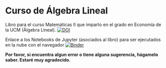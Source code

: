 # Curso de Álgebra Lineal
Libro para el curso Matemáticas II que imparto en el grado en Economía de la UCM (Álgebra Lineal).
[![DOI](https://zenodo.org/badge/291349620.svg)](https://zenodo.org/badge/latestdoi/291349620)

Enlace a los Notebooks de Jupyter (asociados al libro) para ser ejecutados en la nube con el navegador [![Binder](https://mybinder.org/badge_logo.svg)](https://mybinder.org/v2/gh/mbujosab/nacal-jupyter-notebooks/master)

__Por favor, si encuentra algun error o tiene alguna sugerencia, hágamelo saber. Estaré muy agradecido.__
